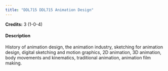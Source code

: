 ```yaml
---
title: "DDL715 DDL715 Animation Design"
---
```

**Credits:** 3 (1-0-4)

#### Description
History of animation design, the animation industry, sketching for animation design, digital sketching and motion graphics, 2D animation, 3D animation, body movements and kinematics, traditional animation, animation film making.
